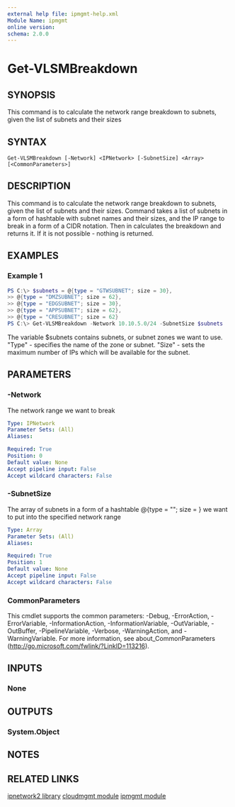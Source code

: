 ```yaml
---
external help file: ipmgmt-help.xml
Module Name: ipmgmt
online version:
schema: 2.0.0
---
```


# Get-VLSMBreakdown

## SYNOPSIS
This command is to calculate the network range breakdown to subnets, given the list of subnets and their sizes

## SYNTAX

```
Get-VLSMBreakdown [-Network] <IPNetwork> [-SubnetSize] <Array> [<CommonParameters>]
```

## DESCRIPTION
This command is to calculate the network range breakdown to subnets, given the list of subnets and their sizes. Command takes a list of subnets in a form of hashtable with subnet names and their sizes, and the IP range to break in a form of a CIDR notation. Then in calculates the breakdown and returns it. If it is not possible - nothing is returned.

## EXAMPLES

### Example 1
```powershell
PS C:\> $subnets = @{type = "GTWSUBNET"; size = 30},
>> @{type = "DMZSUBNET"; size = 62},
>> @{type = "EDGSUBNET"; size = 30},
>> @{type = "APPSUBNET"; size = 62},
>> @{type = "CRESUBNET"; size = 62}
PS C:\> Get-VLSMBreakdown -Network 10.10.5.0/24 -SubnetSize $subnets
```

The variable $subnets contains subnets, or subnet zones we want to use. "Type" - specifies the name of the zone or subnet. "Size" - sets the maximum number of IPs which will be available for the subnet.

## PARAMETERS

### -Network
The network range we want to break

```yaml
Type: IPNetwork
Parameter Sets: (All)
Aliases:

Required: True
Position: 0
Default value: None
Accept pipeline input: False
Accept wildcard characters: False
```

### -SubnetSize
The array of subnets in a form of a hashtable @{type = "<name>"; size = <int>} we want to put into the specified network range

```yaml
Type: Array
Parameter Sets: (All)
Aliases:

Required: True
Position: 1
Default value: None
Accept pipeline input: False
Accept wildcard characters: False
```

### CommonParameters
This cmdlet supports the common parameters: -Debug, -ErrorAction, -ErrorVariable, -InformationAction, -InformationVariable, -OutVariable, -OutBuffer, -PipelineVariable, -Verbose, -WarningAction, and -WarningVariable.
For more information, see about_CommonParameters (http://go.microsoft.com/fwlink/?LinkID=113216).

## INPUTS

### None


## OUTPUTS

### System.Object

## NOTES

## RELATED LINKS

[ipnetwork2 library](https://github.com/lduchosal/ipnetwork)
[cloudmgmt module](https://github.com/eosfor/cloudmgmt)
[ipmgmt module](https://github.com/eosfor/ipmgmt)